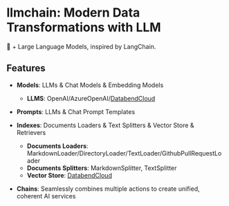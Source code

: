 # llmchain: Modern Data Transformations with LLM

🦀 + Large Language Models, inspired by LangChain.

## Features

- **Models**: LLMs & Chat Models & Embedding Models
    - **LLMS**: OpenAI/AzureOpenAI/[DatabendCloud](https://app.databend.com)

- **Prompts**: LLMs & Chat Prompt Templates

- **Indexes**: Documents Loaders & Text Splitters & Vector Store & Retrievers
  - **Documents Loaders**: MarkdownLoader/DirectoryLoader/TextLoader/GithubPullRequestLoader
  - **Documents Splitters**: MarkdownSplitter, TextSplitter
  - **Vector Store**: [DatabendCloud](https://app.databend.com)

- **Chains**: Seamlessly combines multiple actions to create unified, coherent AI services
